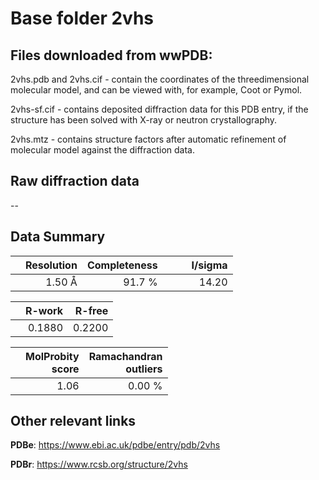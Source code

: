 # Base folder 2vhs

## Files downloaded from wwPDB:

2vhs.pdb and 2vhs.cif - contain the coordinates of the threedimensional molecular model, and can be viewed with, for example, Coot or Pymol.

2vhs-sf.cif - contains deposited diffraction data for this PDB entry, if the structure has been solved with X-ray or neutron crystallography.

2vhs.mtz - contains structure factors after automatic refinement of molecular model against the diffraction data.

## Raw diffraction data

--<br> 

## Data Summary
|   | Resolution | Completeness| I/sigma |
|---|-------------:|----------------:|--------------:|
|   |1.50 Å|91.7  %|<img width=50/>14.20|

|   | **R-work**| **R-free**   
|---|-------------:|----------------:|           
||0.1880|0.2200|

|   |**MolProbity<br>score**| **Ramachandran<br>outliers** 
|---|-------------:|----------------:|
||1.06|0.00 %|

## Other relevant links 
**PDBe**:  https://www.ebi.ac.uk/pdbe/entry/pdb/2vhs
 
**PDBr**: https://www.rcsb.org/structure/2vhs 

